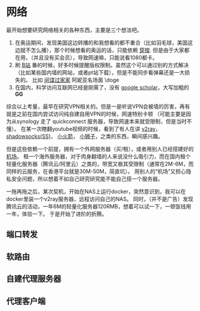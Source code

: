 # 网络

最开始想要研究网络相关的各种东西，主要是三个想法吧。

1. 在奥运期间，发现美国这边转播的和我想看的都不重合（比如羽毛球，美国这边就不怎么播），那个时候想看的奥运的话，只能依赖 [穿梭](https://www.transocks.com). 
但是由于大家都在用，（并且没有买会员），导致网速嘛，只能说看1080都卡。
2. 刷 [B站](https://www.bilibili.com/anime/) 番的时候，好多时候提醒版权限制。虽然这个可以通过别的方式解决（比如某些国内墙的网站，或者pt站下载），但是不能同步看弹幕还是一大损失的。
比如 [间谍过家家](https://www.bilibili.com/bangumi/play/ep511580?from_spmid=666.25.episode.0) 阿妮亚名场面 \doge
3. 在国内，科学访问互联网已经是刚需了，没有 [google scholar](https://scholar.google.com)，大写加粗的 **GG**

综合以上考量，最早在研究VPN相关的。但是一是听说VPN会被墙的厉害，再有就是之前在国内尝试访问纯自建自用VPN的时候，网速特别卡顿
（可能主要是因为从synology 走了 quickconnect 服务器，导致网速本来就受限制，但是当时不懂）。
在某一次瞎翻youtube视频的时候，看到了有人在讲 
[v2ray](https://www.v2ray.com)， [shadowsocks(SS)](https://github.com/shadowsocks)，
[小火箭](https://apps.apple.com/us/app/shadowrocket/id932747118)， 
[小狮子](https://merlinblog.xyz/wiki/clash-for-windows-for-mac.html)，之类的东西，瞬间感兴趣。

但是这些依赖一个前提，拥有一个外网服务器（买/租），或者用别人已经搭建好的 [机场](https://www.jingyanpal.com/what-is-jichang-ss-ssr-is-it-the-same-as-vpn-service-an-explainer/)。
租一个海外服务器，对于肉身翻墙的人来说没什么吸引力，而在国内租个轻量化服务器（腾讯云/阿里云）之类的，带宽又极其受限制（通常在2M-6M，而同样的云服务，在香港平台就是30M-50M，简直坑）。
用别人的“机场”又担心隐私安全问题，所以想着不如自己研究研究能不能自己搭一个服务器。

一拖再拖之后，某次契机，开始在NAS上运行docker，突然意识到，我可以在docker里装一个v2ray服务器，远程访问自己的NAS。
同时，（并不是广告）发现腾讯云的活动，一年6M的轻量化服务器120RMB，想着可以试一下，一顿饭钱用一年，体验一下。
于是开始了进阶的折腾。

## 端口转发
## 软路由
## 自建代理服务器
## 代理客户端
